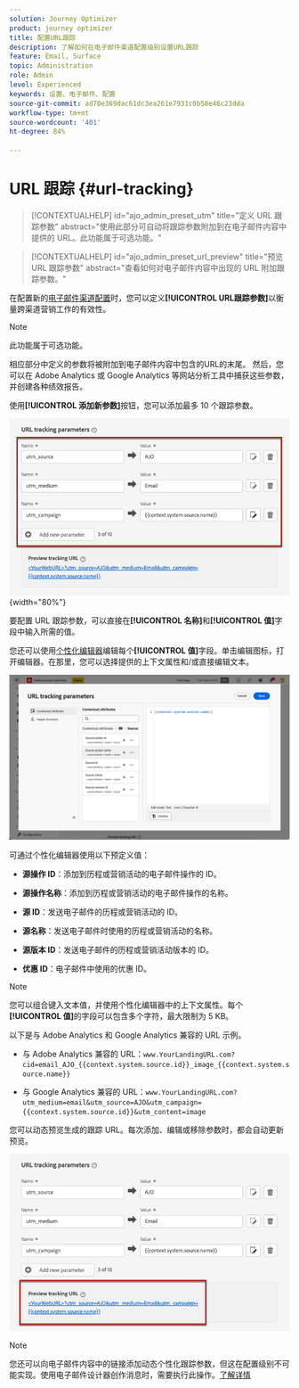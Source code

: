```yaml
---
solution: Journey Optimizer
product: journey optimizer
title: 配置URL跟踪
description: 了解如何在电子邮件渠道配置级别设置URL跟踪
feature: Email, Surface
topic: Administration
role: Admin
level: Experienced
keywords: 设置、电子邮件、配置
source-git-commit: ad70e369dac61dc3ea261e7931c0b58e46c23dda
workflow-type: tm+mt
source-wordcount: '401'
ht-degree: 84%

---
```



# URL 跟踪 {#url-tracking}

>[!CONTEXTUALHELP]
>id="ajo_admin_preset_utm"
>title="定义 URL 跟踪参数"
>abstract="使用此部分可自动将跟踪参数附加到在电子邮件内容中提供的 URL。此功能属于可选功能。"

>[!CONTEXTUALHELP]
>id="ajo_admin_preset_url_preview"
>title="预览 URL 跟踪参数"
>abstract="查看如何对电子邮件内容中出现的 URL 附加跟踪参数。"

在配置新的[电子邮件渠道配置](email-settings.md)时，您可以定义&#x200B;**[!UICONTROL URL跟踪参数]**&#x200B;以衡量跨渠道营销工作的有效性。

>[!NOTE]
>
>此功能属于可选功能。

相应部分中定义的参数将被附加到电子邮件内容中包含的URL的末尾。 然后，您可以在 Adobe Analytics 或 Google Analytics 等网站分析工具中捕获这些参数，并创建各种绩效报告。

使用&#x200B;**[!UICONTROL 添加新参数]**&#x200B;按钮，您可以添加最多 10 个跟踪参数。

![](assets/preset-url-tracking.png){width="80%"}

要配置 URL 跟踪参数，可以直接在&#x200B;**[!UICONTROL 名称]**&#x200B;和&#x200B;**[!UICONTROL 值]**&#x200B;字段中输入所需的值。

您还可以使用[个性化编辑器](../personalization/personalization-build-expressions.md)编辑每个&#x200B;**[!UICONTROL 值]**&#x200B;字段。单击编辑图标，打开编辑器。在那里，您可以选择提供的上下文属性和/或直接编辑文本。

![](assets/preset-url-tracking-editor.png)

可通过个性化编辑器使用以下预定义值：

* **源操作 ID**：添加到历程或营销活动的电子邮件操作的 ID。

* **源操作名称**：添加到历程或营销活动的电子邮件操作的名称。

* **源 ID**：发送电子邮件的历程或营销活动的 ID。

* **源名称**：发送电子邮件时使用的历程或营销活动的名称。

* **源版本 ID**：发送电子邮件的历程或营销活动版本的 ID。

* **优惠 ID**：电子邮件中使用的优惠 ID。

>[!NOTE]
>
>您可以组合键入文本值，并使用个性化编辑器中的上下文属性。每个&#x200B;**[!UICONTROL 值]**&#x200B;的字段可以包含多个字符，最大限制为 5 KB。

<!--You can drag and drop the parameters to reorder them.-->

以下是与 Adobe Analytics 和 Google Analytics 兼容的 URL 示例。

* 与 Adobe Analytics 兼容的 URL：`www.YourLandingURL.com?cid=email_AJO_{{context.system.source.id}}_image_{{context.system.source.name}}`

* 与 Google Analytics 兼容的 URL：`www.YourLandingURL.com?utm_medium=email&utm_source=AJO&utm_campaign={{context.system.source.id}}&utm_content=image`

您可以动态预览生成的跟踪 URL。每次添加、编辑或移除参数时，都会自动更新预览。

![](assets/preset-url-tracking-preview.png)

>[!NOTE]
>
>您还可以向电子邮件内容中的链接添加动态个性化跟踪参数，但这在配置级别不可能实现。使用电子邮件设计器创作消息时，需要执行此操作。[了解详情](message-tracking.md#url-tracking)
